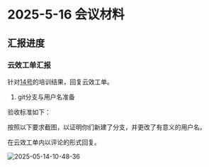 # 2025-5-16 会议材料

## 汇报进度

### 云效工单汇报

针对[14号](../2025-5-14/index.md)的培训结果，回复云效工单。

1. git分支与用户名准备

验收标准如下：

按照以下要求截图，以证明你们新建了分支，并更改了有意义的用户名。

在云效工单内以评论的形式回复。

![2025-05-14-10-48-36](https://s2.loli.net/2025/05/14/5zgjFI7bownGBfy.png)
